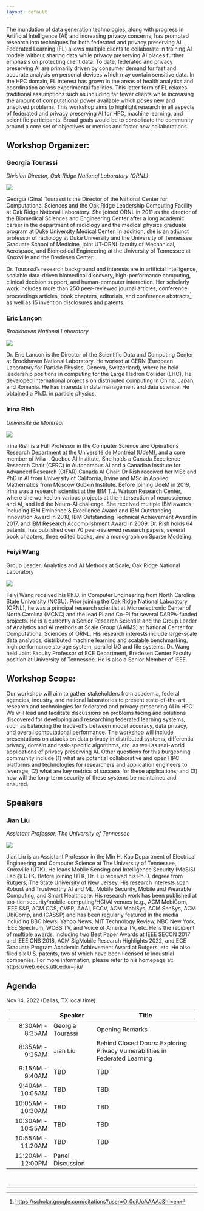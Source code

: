 ```yaml
---
layout: default
---
```



The inundation of data generation technologies, along with progress in Artificial Intelligence (AI) and increasing privacy concerns, has prompted research into techniques for both federated and privacy preserving AI. Federated Learning (FL) allows multiple clients to collaborate in training AI models without sharing data while privacy preserving AI places further emphasis on protecting client data. To date, federated and privacy preserving AI are primarily driven by consumer demand for fast and accurate analysis on personal devices which may contain sensitive data. In the HPC domain, FL interest has grown in the areas of health analytics and coordination across experimental facilities. This latter form of FL relaxes traditional assumptions such as including far fewer clients while increasing the amount of computational power available which poses new and unsolved problems. This workshop aims to highlight research in all aspects of federated and privacy preserving AI for HPC, machine learning, and scientific participants. Broad goals would be to consolidate the community around a core set of objectives or metrics and foster new collaborations.


## Workshop Organizer:

### Georgia Tourassi
*Division Director, Oak Ridge National Laboratory (ORNL)*

<div class="bio-image"><img src="images/g-tourassi.png"></div>

Georgia (Gina) Tourassi is the Director of the National Center for Computational Sciences and the Oak Ridge Leadership Computing Facility at Oak Ridge National Laboratory. She joined ORNL in 2011 as the director of the Biomedical Sciences and Engineering Center after a long academic career in the department of radiology and the medical physics graduate program at Duke University Medical Center. In addition, she is an adjunct professor of radiology at Duke University and the University of Tennessee Graduate School of Medicine, joint UT-ORNL faculty of Mechanical, Aerospace, and Biomedical Engineering at the University of Tennessee at Knoxville and the Bredesen Center.

Dr. Tourassi’s research background and interests are in artificial intelligence, scalable data-driven biomedical discovery, high-performance computing, clinical decision support, and human-computer interaction. Her scholarly work includes more than 250 peer-reviewed journal articles, conference proceedings articles, book chapters, editorials, and conference abstracts[^1] as well as 15 invention disclosures and patents. 



### Eric Lançon
*Brookhaven National Laboratory*

<div class="bio-image"><img src="images/eric.png"></div>

Dr. Eric Lancon is the Director of the Scientific Data and Computing Center at Brookhaven National Laboratory. He worked at CERN (European Laboratory for Particle Physics, Geneva, Switzerland), where he held leadership positions in computing for the Large Hadron Collider (LHC). He developed international project s on distributed computing in China, Japan, and Romania.  He has interests in data management and data science. He obtained a Ph.D. in particle physics.



### Irina Rish
*Université de Montréal*

<div class="bio-image"><img src="images/irina-rish.jpg"></div>

Irina Rish is a Full Professor in the Computer Science and Operations Research Department at the Université de Montréal (UdeM), and a core member of Mila - Quebec AI Institute. She holds a Canada Excellence Research Chair (CERC) in Autonomous AI and a Canadian Institute for Advanced Research (CIFAR) Canada AI Chair. Dr Rish received her MSc and PhD in AI from University of California, Irvine and MSc in Applied Mathematics from Moscow Gubkin Institute. Before joining UdeM in 2019, Irina was a research scientist at the IBM T.J. Watson Research Center, where she worked on various projects at the intersection of neuroscience and AI, and led the Neuro-AI challenge. She received multiple IBM awards, including IBM Eminence & Excellence Award and IBM Outstanding Innovation Award in 2018, IBM Outstanding Technical Achievement Award in 2017, and IBM Research Accomplishment Award in 2009. Dr. Rish holds 64 patents, has published over 70 peer-reviewed research papers, several book chapters, three edited books, and a monograph on Sparse Modeling.



### Feiyi Wang

Group Leader, Analytics and AI Methods at Scale, Oak Ridge National Laboratory

<div class="bio-image"><img src="images/feiyi.png"></div>

Feiyi Wang received his Ph.D. in Computer Engineering from North Carolina
State University (NCSU). Prior joining the Oak Ridge National Laboratory
(ORNL), he was a principal research scientist at Microelectronic Center of
North Carolina (MCNC) and the lead PI and Co-PI for several DARPA-funded
projects. He is a currently a Senior Research Scientist and the Group Leader
of Analytics and AI methods at Scale Group (AAIMS) at National Center for
Computational Sciences of ORNL. His research interests include large-scale
data analytics, distributed machine learning and scalable benchmarking, high
performance storage system, parallel I/O and file systems.  Dr. Wang held
Joint Faculty Professor of ECE Department, Bredesen Center Faculty position at
University of Tennessee. He is also a Senior Member of IEEE.



## Workshop Scope:

Our workshop will aim to gather stakeholders from academia, federal agencies, industry, and national laboratories to present state-of-the-art research and technologies for federated and privacy-preserving AI in HPC. We will lead and facilitate discussions on problems facing and solutions discovered for developing and researching federated learning systems, such as balancing the trade-offs between model accuracy, data privacy, and overall computational performance. The workshop will include presentations on attacks on data privacy in distributed systems, differential privacy, domain and task-specific algorithms, etc. as well as real-world applications of privacy preserving AI. Other questions for this burgeoning community include (1) what are potential collaborative and open HPC platforms and technologies for researchers and application engineers to leverage; (2) what are key metrics of success for these applications; and (3) how will the long-term security of these systems be maintained and ensured. 

## Speakers

### Jian Liu
*Assistant Professor, The University of Tennessee*

<div class="bio-image"><img src="images/jian-liu.jpg"/></div>

Jian Liu is an Assistant Professor in the Min H. Kao Department of Electrical Engineering and Computer Science at The University of Tennessee, Knoxville (UTK). He leads Mobile Sensing and Intelligence Security (MoSIS) Lab @ UTK. Before joining UTK, Dr. Liu received his Ph.D. degree from Rutgers, The State University of New Jersey. His research interests span Robust and Trustworthy AI and ML, Mobile Security, Mobile and Wearable Computing, and Smart Healthcare. His research work has been published at top-tier security/mobile-computing/HCI/AI venues (e.g., ACM MobiCom, IEEE S&P, ACM CCS, CVPR, AAAI, ECCV, ACM MobiSys, ACM SenSys, ACM UbiComp, and ICASSP) and has been regularly featured in the media including BBC News, Yahoo News, MIT Technology Review, NBC New York, IEEE Spectrum, WCBS TV, and Voice of America TV, etc. He is the recipient of multiple awards, including two Best Paper Awards at IEEE SECON 2017 and IEEE CNS 2018, ACM SigMobile Research Highlights 2022, and ECE Graduate Program Academic Achievement Award at Rutgers, etc. He also filed six U.S. patents, two of which have been licensed to industrial companies. For more information, please refer to his homepage at: <https://web.eecs.utk.edu/~jliu/>



## Agenda
Nov 14, 2022 (Dallas, TX local time)

<div id="agenda-table"></div>

|                   | Speaker          | Title                                                                                                                                |
|------------------:|------------------|--------------------------------------------------------------------------------------------------------------------------------------|
| 8:30AM - 8:35AM   | Georgia Tourassi | Opening Remarks                                                                                                                      |
| 8:35AM - 9:15AM   | Jian Liu         | Behind Closed Doors: Exploring Privacy Vulnerabilities in Federated Learning                                                         |
| 9:15AM - 9:40AM   | TBD              | TBD                                                                                                                                  |
| 9:40AM - 10:05AM  | TBD              | TBD                                                                                                                                  |
| 10:05AM - 10:30AM | TBD              | TBD                                                                                                                                  |
| 10:30AM - 10:55AM | TBD              | TBD                                                                                                                                  |
| 10:55AM - 11:20AM | TBD              | TBD                                                                                                                                  |
| 11:20AM - 12:00PM | Panel Discussion |                                                                                                                                      |


<br/>

--------------------------------------------------------------------
[^1]: <https://scholar.google.com/citations?user=O_0diUoAAAAJ&hl=en>
